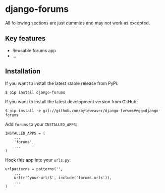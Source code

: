 django-forums
===============

All following sections are just dummies and may not work as excepted.

## Key features

* Reusable forums app
* ...

## Installation

If you want to install the latest stable release from PyPi:

    $ pip install django-forums

If you want to install the latest development version from GitHub:

    $ pip install -e git://github.com/byteweaver/django-forums#egg=django-forums

Add `forums` to your `INSTALLED_APPS`:

    INSTALLED_APPS = (
        ...
        'forums',
        ...
    )

Hook this app into your ``urls.py``:

    urlpatterns = patterns('',
        ...
        url(r'^your-url/$', include('forums.urls')),
        ...
    )

